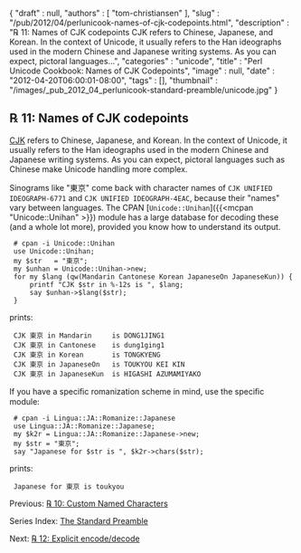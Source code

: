 {
   "draft" : null,
   "authors" : [
      "tom-christiansen"
   ],
   "slug" : "/pub/2012/04/perlunicook-names-of-cjk-codepoints.html",
   "description" : "℞ 11: Names of CJK codepoints CJK refers to Chinese, Japanese, and Korean. In the context of Unicode, it usually refers to the Han ideographs used in the modern Chinese and Japanese writing systems. As you can expect, pictoral languages...",
   "categories" : "unicode",
   "title" : "Perl Unicode Cookbook: Names of CJK Codepoints",
   "image" : null,
   "date" : "2012-04-20T06:00:01-08:00",
   "tags" : [],
   "thumbnail" : "/images/_pub_2012_04_perlunicook-standard-preamble/unicode.jpg"
}



℞ 11: Names of CJK codepoints
-----------------------------

[CJK](http://www.unicode.org/faq/han_cjk.html) refers to Chinese, Japanese, and Korean. In the context of Unicode, it usually refers to the Han ideographs used in the modern Chinese and Japanese writing systems. As you can expect, pictoral languages such as Chinese make Unicode handling more complex.

Sinograms like "東京" come back with character names of `CJK UNIFIED IDEOGRAPH-6771` and `CJK UNIFIED IDEOGRAPH-4EAC`, because their "names" vary between languages. The CPAN [`Unicode::Unihan`]({{<mcpan "Unicode::Unihan" >}}) module has a large database for decoding these (and a whole lot more), provided you know how to understand its output.

     # cpan -i Unicode::Unihan
     use Unicode::Unihan;
     my $str   = "東京";
     my $unhan = Unicode::Unihan->new;
     for my $lang (qw(Mandarin Cantonese Korean JapaneseOn JapaneseKun)) {
         printf "CJK $str in %-12s is ", $lang;
         say $unhan->$lang($str);
     }

prints:

     CJK 東京 in Mandarin     is DONG1JING1
     CJK 東京 in Cantonese    is dung1ging1
     CJK 東京 in Korean       is TONGKYENG
     CJK 東京 in JapaneseOn   is TOUKYOU KEI KIN
     CJK 東京 in JapaneseKun  is HIGASHI AZUMAMIYAKO

If you have a speciﬁc romanization scheme in mind, use the speciﬁc module:

     # cpan -i Lingua::JA::Romanize::Japanese
     use Lingua::JA::Romanize::Japanese;
     my $k2r = Lingua::JA::Romanize::Japanese->new;
     my $str = "東京";
     say "Japanese for $str is ", $k2r->chars($str);

prints:

     Japanese for 東京 is toukyou

Previous: [℞ 10: Custom Named Characters](/pub/2012/04/perlunicook-custom-named-characters.html)

Series Index: [The Standard Preamble](/pub/2012/04/perlunicook-standard-preamble.html)

Next: [℞ 12: Explicit encode/decode](/pub/2012/04/perlunicook-explicit-encode-decode.html)
